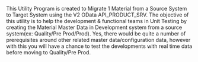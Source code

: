 This Utility Program is created to Migrate 1 Material from a Source System to Target System using the V2 OData API_PRODUCT_SRV. The objective of this utility is to help the development & functional teams in Unit Testing by creating the Material Master Data in Development system from a source system(ex: Quality/Pre Prod/Prod). Yes, there would be quite a number of prerequisites around other related master data/configuration data, however with this you will have a chance to test the developments with real time data before moving to Quality/Pre Prod. 
